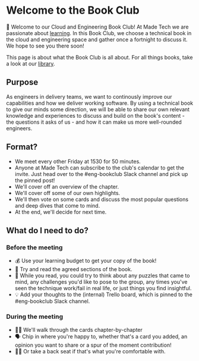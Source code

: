 # Welcome to the Book Club

👋 Welcome to our Cloud and Engineering Book Club! At Made Tech we are passionate about [learning](../../../guides/learning/README.md). In this Book Club, we choose a technical book in the cloud and engineering space and gather once a fortnight to discuss it. We hope to see you there soon!

This page is about what the Book Club is all about. For all things books, take a look at our [library](./library/library.md).

## Purpose

As engineers in delivery teams, we want to continously improve our capabilities and how we deliver working software. By using a technical book to give our minds some direction, we will be able to share our own relevant knowledge and experiences to discuss and build on the book's content - the questions it asks of us - and how it can make us more well-rounded engineers.

## Format?

- We meet every other Friday at 1530 for 50 minutes.
- Anyone at Made Tech can subscribe to the club's calendar to get the invite. Just head over to the #eng-bookclub Slack channel and pick up the pinned post!
- We'll cover off an overview of the chapter.
- We'll cover off some of our own highlights.
- We'll then vote on some cards and discuss the most popular questions and deep dives that come to mind.
- At the end, we'll decide for next time.

## What do I need to do?

### Before the meeting

- 💰 Use your learning budget to get your copy of the book!
- 📖 Try and read the agreed sections of the book.
- 🧐 While you read, you could try to think about any puzzles that came to mind, any challenges you'd like to pose to the group, any times you've seen the technique work/fail in real life, or just things you find insightful.
- 💡 Add your thoughts to the (internal) Trello board, which is pinned to the #eng-bookclub Slack channel.

### During the meeting

- 🚶‍♀️ We'll walk through the cards chapter-by-chapter
- 🗣 Chip in where you're happy to, whether that's a card you added, an opinion you want to share or a spur of the moment contribution!
- 🧘‍♀️ Or take a back seat if that's what you're comfortable with.